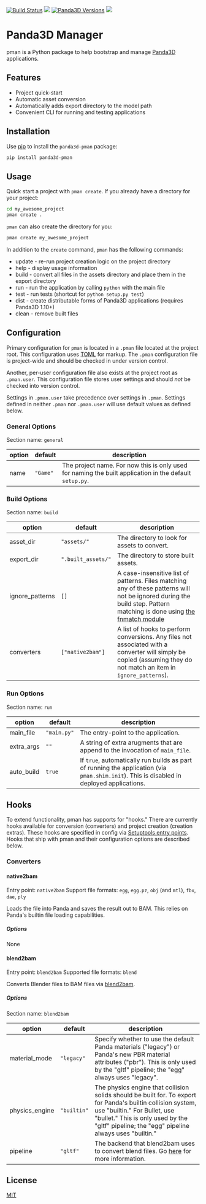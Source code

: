 [![Build Status](https://travis-ci.org/Moguri/pman.svg?branch=master)](https://travis-ci.org/Moguri/pman)
[![](https://img.shields.io/pypi/pyversions/panda3d_pman.svg)](https://pypi.org/project/panda3d_pman/)
[![Panda3D Versions](https://img.shields.io/badge/panda3d-1.9%2C%201.10-blue.svg)](https://www.panda3d.org/)
[![](https://img.shields.io/github/license/Moguri/pman.svg)](https://choosealicense.com/licenses/mit/)


# Panda3D Manager
pman is a Python package to help bootstrap and manage [Panda3D](https://github.com/panda3d/panda3d) applications.

## Features

* Project quick-start
* Automatic asset conversion
* Automatically adds export directory to the model path
* Convenient CLI for running and testing applications

## Installation

Use [pip](https://github.com/panda3d/panda3d) to install the `panda3d-pman` package:

```bash
pip install panda3d-pman
```

## Usage

Quick start a project with `pman create`.
If you already have a directory for your project:

```bash
cd my_awesome_project
pman create .
```

`pman` can also create the directory for you:

```bash
pman create my_awesome_project
```

In addition to the `create` command, `pman` has the following commands:

* update - re-run project creation logic on the project directory
* help - display usage information
* build - convert all files in the assets directory and place them in the export directory
* run - run the application by calling `python` with the main file
* test - run tests (shortcut for `python setup.py test`)
* dist - create distributable forms of Panda3D applications (requires Panda3D 1.10+)
* clean - remove built files

## Configuration

Primary configuration for `pman` is located in a `.pman` file located at the project root.
This configuration uses [TOML](https://github.com/toml-lang/toml) for markup.
The `.pman` configuration file is project-wide and should be checked in under version control.

Another, per-user configuration file also exists at the project root as `.pman.user`.
This configuration file stores user settings and should *not* be checked into version control. 

Settings in `.pman.user` take precedence over settings in `.pman`. Settings defined in neither `.pman` nor `.pman.user` will use default values as defined below.

### General Options
Section name: `general`

|option|default|description|
|---|---|---|
|name|`"Game"`|The project name. For now this is only used for naming the built application in the default `setup.py`.|

### Build Options
Section name: `build`

|option|default|description|
|---|---|---|
|asset_dir|`"assets/"`|The directory to look for assets to convert.|
|export_dir|`".built_assets/"`|The directory to store built assets.|
|ignore_patterns|`[]`|A case-insensitive list of patterns. Files matching any of these patterns will not be ignored during the build step. Pattern matching is done using [the fnmatch module](https://docs.python.org/3/library/fnmatch.html)
|converters|`["native2bam"]`|A list of hooks to perform conversions. Any files not associated with a converter will simply be copied (assuming they do not match an item in `ignore_patterns`).|

### Run Options
Section name: `run`

|option|default|description|
|---|---|---|
|main_file|`"main.py"`|The entry-point to the application.|
|extra_args|`""`|A string of extra arugments that are append to the invocation of `main_file`.|
|auto_build|`true`|If `true`, automatically run builds as part of running the application (via `pman.shim.init`). This is disabled in deployed applications.|

## Hooks

To extend functionality, pman has supports for "hooks."
There are currently hooks available for conversion (converters) and project creation (creation extras).
These hooks are specified in config via [Setuptools entry points](https://packaging.python.org/specifications/entry-points/).
Hooks that ship with pman and their configuration options are described below.

### Converters

#### native2bam
Entry point: `native2bam`
Support file formats: `egg`, `egg.pz`, `obj` (and `mtl`), `fbx`, `dae`, `ply`

Loads the file into Panda and saves the result out to BAM. This relies on Panda's builtin file loading capabilities.

##### Options
None

#### blend2bam
Entry point: `blend2bam`
Supported file formats: `blend`

Converts Blender files to BAM files via [blend2bam](https://github.com/Moguri/blend2bam).

##### Options
Section name: `blend2bam`

|option|default|description|
|---|---|---|
|material_mode|`"legacy"`|Specify whether to use the default Panda materials ("legacy") or Panda's new PBR material attributes ("pbr"). This is only used by the "gltf" pipeline; the "egg" always uses "legacy".|
|physics_engine|`"builtin"`|The physics engine that collision solids should be built for. To export for Panda's builtin collision system, use "builtin." For Bullet, use "bullet." This is only used by the "gltf" pipeline; the "egg" pipeline always uses "builtin."|
|pipeline|`"gltf"`|The backend that blend2bam uses to convert blend files. Go [here](https://github.com/Moguri/blend2bam#pipelines) for more information.|

## License

[MIT](https://choosealicense.com/licenses/mit/)
